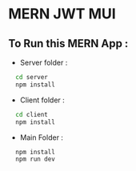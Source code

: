 # MERN JWT MUI

## To Run this MERN App : 

- Server folder : 

```bash
  cd server 
  npm install
```

- Client folder : 

```bash
  cd client
  npm install 
```

- Main Folder : 

```bash
  npm install 
  npm run dev
```

